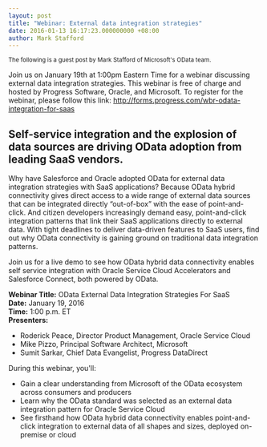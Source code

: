 ```yaml
---
layout: post
title: "Webinar: External data integration strategies"
date: 2016-01-13 16:17:23.000000000 +08:00
author: Mark Stafford
---
```

<small>The following is a guest post by Mark Stafford of Microsoft's OData team.</small>

Join us on January 19th at 1:00pm Eastern Time for a webinar discussing external data integration strategies. This webinar is free of charge and hosted by Progress Software, Oracle, and Microsoft. To register for the webinar, please follow this link: http://forms.progress.com/wbr-odata-integration-for-saas

## Self-service integration and the explosion of data sources are driving OData adoption from leading SaaS vendors.

Why have Salesforce and Oracle adopted OData for external data integration strategies with SaaS applications? Because OData hybrid connectivity gives direct access to a wide range of external data sources that can be integrated directly “out-of-box” with the ease of point-and-click. And citizen developers increasingly demand easy, point-and-click integration patterns that link their SaaS applications directly to external data. With tight deadlines to deliver data-driven features to SaaS users, find out why OData connectivity is gaining ground on traditional data integration patterns.

Join us for a live demo to see how OData hybrid data connectivity enables self service integration with Oracle Service Cloud Accelerators and Salesforce Connect, both powered by OData.

**Webinar Title:** OData External Data Integration Strategies For SaaS<br/>
**Date:** January 19, 2016<br/>
**Time:** 1:00 p.m. ET<br/>
**Presenters:**

- Roderick Peace, Director Product Management, Oracle Service Cloud
- Mike Pizzo, Principal Software Architect, Microsoft
- Sumit Sarkar, Chief Data Evangelist, Progress DataDirect

During this webinar, you'll:

- Gain a clear understanding from Microsoft of the OData ecosystem across consumers and producers
- Learn why the OData standard was selected as an external data integration pattern for Oracle Service Cloud
- See firsthand how OData hybrid data connectivity enables point-and-click integration to external data of all shapes and sizes, deployed on-premise or cloud
